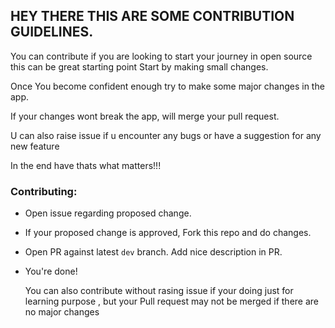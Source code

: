 ## HEY THERE THIS ARE SOME CONTRIBUTION GUIDELINES.

You can contribute if you are looking to start your journey in open source this can be great starting point
Start by making small changes.

Once You become confident enough try to make some major changes in the app.

If your changes wont break the app, will merge your pull request.

U can also raise issue if u encounter any bugs or have a suggestion for any new feature

In the end have thats what matters!!!



### Contributing:

- Open issue regarding proposed change.
- If your proposed change is approved, Fork this repo and do changes.
- Open PR against latest `dev` branch. Add nice description in PR.
- You're done!

  You can also contribute without rasing issue if your doing just for learning purpose , but your Pull request may not be merged if there are no major changes 


